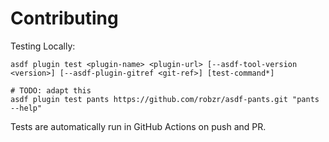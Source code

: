 # Contributing

Testing Locally:

```shell
asdf plugin test <plugin-name> <plugin-url> [--asdf-tool-version <version>] [--asdf-plugin-gitref <git-ref>] [test-command*]

# TODO: adapt this
asdf plugin test pants https://github.com/robzr/asdf-pants.git "pants --help"
```

Tests are automatically run in GitHub Actions on push and PR.
